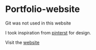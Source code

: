# Portfolio-website

Git was not used in this website

I took inspiration from [pinterst](https://www.pinterest.se/pin/578079302144509348/) for design.

Visit the [website]()
